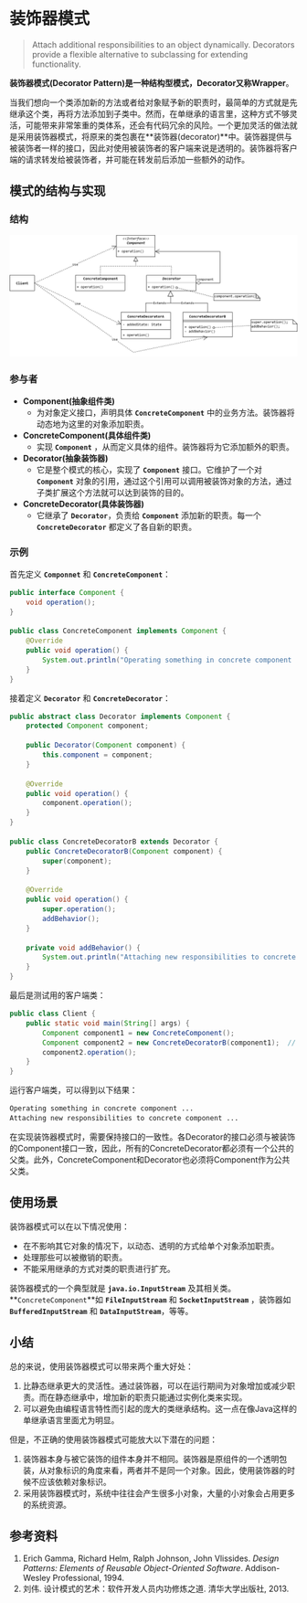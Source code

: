 # 装饰器模式
> Attach additional responsibilities to an object dynamically. Decorators provide a flexible alternative to subclassing for extending functionality. 

**装饰器模式(Decorator Pattern)**是一种结构型模式，**Decorator**又称**Wrapper**。

当我们想向一个类添加新的方法或者给对象赋予新的职责时，最简单的方式就是先继承这个类，再将方法添加到子类中。然而，在单继承的语言里，这种方式不够灵活，可能带来非常笨重的类体系，还会有代码冗余的风险。一个更加灵活的做法就是采用装饰器模式，将原来的类包裹在**装饰器(decorator)**中。装饰器提供与被装饰者一样的接口，因此对使用被装饰者的客户端来说是透明的。装饰器将客户端的请求转发给被装饰者，并可能在转发前后添加一些额外的动作。

## 模式的结构与实现

### 结构

![Decorator Pattern](images/decorator-pattern.png)

### 参与者
* **Component(抽象组件类)**
    * 为对象定义接口，声明具体 **`ConcreteComponent`** 中的业务方法。装饰器将动态地为这里的对象添加职责。
* **ConcreteComponent(具体组件类)**
    * 实现 **`Component`** ，从而定义具体的组件。装饰器将为它添加额外的职责。
* **Decorator(抽象装饰器)**
    * 它是整个模式的核心，实现了 **`Component`** 接口。它维护了一个对 **`Component`** 对象的引用，通过这个引用可以调用被装饰对象的方法，通过子类扩展这个方法就可以达到装饰的目的。
* **ConcreteDecorator(具体装饰器)**
    * 它继承了 **`Decorator`**，负责给 **`Component`** 添加新的职责。每一个 **`ConcreteDecorator`** 都定义了各自新的职责。

### 示例
首先定义 **`Componnet`** 和 **`ConcreteComponent`**：
```Java
public interface Component {
    void operation();
}

public class ConcreteComponent implements Component {
    @Override
    public void operation() {
        System.out.println("Operating something in concrete component ...");
    }
}
```
接着定义 **`Decorator`** 和 **`ConcreteDecorator`**：
```Java
public abstract class Decorator implements Component {
    protected Component component;

    public Decorator(Component component) {
        this.component = component;
    }

    @Override
    public void operation() {
        component.operation();
    }
}

public class ConcreteDecoratorB extends Decorator {
    public ConcreteDecoratorB(Component component) {
        super(component);
    }

    @Override
    public void operation() {
        super.operation();
        addBehavior();
    }

    private void addBehavior() {
        System.out.println("Attaching new responsibilities to concrete component ...");
    }
}
```
最后是测试用的客户端类：
```Java
public class Client {
    public static void main(String[] args) {
        Component component1 = new ConcreteComponent();
        Component component2 = new ConcreteDecoratorB(component1);  // decorate component1 with component2
        component2.operation();
    }
}
```
运行客户端类，可以得到以下结果：
```txt
Operating something in concrete component ...
Attaching new responsibilities to concrete component ...
```

在实现装饰器模式时，需要保持接口的一致性。各Decorator的接口必须与被装饰的Component接口一致，因此，所有的ConcreteDecorator都必须有一个公共的父类。此外，ConcreteComponent和Decorator也必须将Component作为公共父类。

## 使用场景
装饰器模式可以在以下情况使用：
* 在不影响其它对象的情况下，以动态、透明的方式给单个对象添加职责。
* 处理那些可以被撤销的职责。
* 不能采用继承的方式对类的职责进行扩充。

装饰器模式的一个典型就是 **`java.io.InputStream`** 及其相关类。**`ConcreteComponent`**如 **`FileInputStream`** 和 **`SocketInputStream`** ，装饰器如 **`BufferedInputStream`** 和 **`DataInputStream`**，等等。

## 小结
总的来说，使用装饰器模式可以带来两个重大好处：
1. 比静态继承更大的灵活性。通过装饰器，可以在运行期间为对象增加或减少职责。而在静态继承中，增加新的职责只能通过实例化类来实现。
2. 可以避免由编程语言特性而引起的庞大的类继承结构。这一点在像Java这样的单继承语言里面尤为明显。

但是，不正确的使用装饰器模式可能放大以下潜在的问题：
1. 装饰器本身与被它装饰的组件本身并不相同。装饰器是原组件的一个透明包装，从对象标识的角度来看，两者并不是同一个对象。因此，使用装饰器的时候不应该依赖对象标识。
2. 采用装饰器模式时，系统中往往会产生很多小对象，大量的小对象会占用更多的系统资源。

## 参考资料
1. Erich Gamma, Richard Helm, Ralph Johnson, John Vlissides. <i>Design Patterns: Elements of Reusable Object-Oriented Software</i>. Addison-Wesley Professional, 1994.
2. 刘伟. 设计模式的艺术：软件开发人员内功修炼之道. 清华大学出版社, 2013.